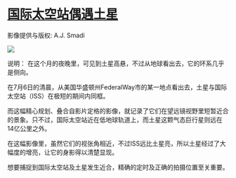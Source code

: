 # [国际太空站偶遇土星](https://github.com/jaaleng/jaaleng.github.io/issues/231)

影像提供与版权: A.J. Smadi

![](https://pic.imgdd.cc/item/688439b2abb08ec37a553f6a.jpg)

说明： 在这个月的夜晚里，可见到土星高悬，不过从地球看出去，它的环系几乎是侧向。

在7月6日的清晨，从美国华盛顿州FederalWay市的某一地点看出去，土星与国际太空站（ISS）在极短的期间内同框。

而这幅精心规划、叠合自影片定格的影像，就记录了它们在望远镜视野里短暂近合的景象。只不过，国际太空站近在低地球轨道上，而土星这颗气态巨行星则远在14亿公里之外。

在这幅影像里，虽然它们的视张角相近，不过ISS远比土星亮，所以土星经过了大幅度的增亮，让它的身影得以清楚显现。

想要捕捉到国际太空站及土星发生近合，精确的定时及正确的拍摄位置至关重要。